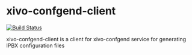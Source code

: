 xivo-confgend-client
====================

[![Build Status](https://travis-ci.org/xivo-pbx/xivo-confgend-client.png?branch=master)](https://travis-ci.org/xivo-pbx/xivo-confgend-client)

xivo-confgend-client is a client for xivo-confgend service for generating IPBX configuration files
